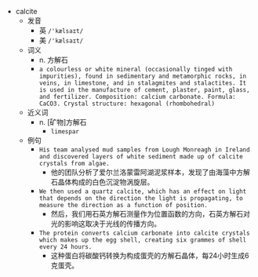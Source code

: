- calcite
  - 发音
    - 英 `/'kælsaɪt/`
    - 美 `/'kælsaɪt/`
  - 词义
    - n. 方解石
    - `a colourless or white mineral (occasionally tinged with impurities), found in sedimentary and metamorphic rocks, in veins, in limestone, and in stalagmites and stalactites. It is used in the manufacture of cement, plaster, paint, glass, and fertilizer. Composition: calcium carbonate. Formula: CaCO3. Crystal structure: hexagonal (rhombohedral) `
  - 近义词
    - n. [矿物]方解石
      - `limespar`
  - 例句
    - `His team analysed mud samples from Lough Monreagh in Ireland and discovered layers of white sediment made up of calcite crystals from algae.`
      - 他的团队分析了爱尔兰洛蒙雷阿湖泥浆样本，发现了由海藻中方解石晶体构成的白色沉淀物涡旋层。
    - `We then used a quartz calcite, which has an effect on light that depends on the direction the light is propagating, to measure the direction as a function of position.`
      - 然后，我们用石英方解石测量作为位置函数的方向，石英方解石对光的影响这取决于光线的传播方向。
    - `The protein converts calcium carbonate into calcite crystals which makes up the egg shell, creating six grammes of shell every 24 hours.`
      - 这种蛋白将碳酸钙转换为构成蛋壳的方解石晶体，每24小时生成6克蛋壳。


